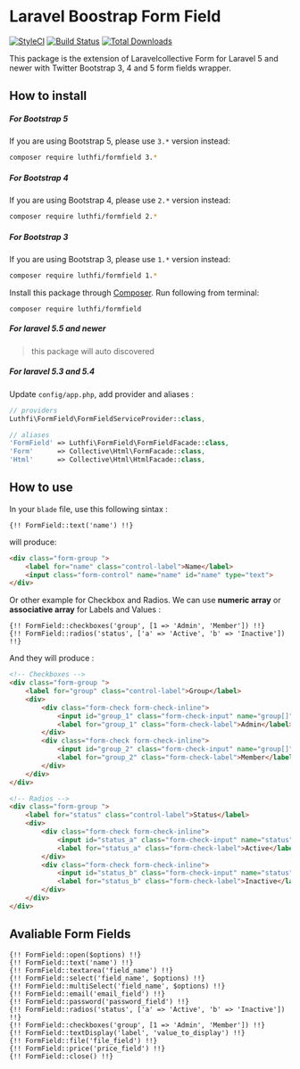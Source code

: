 # Laravel Boostrap Form Field
[![StyleCI](https://styleci.io/repos/79648139/shield?branch=master)](https://styleci.io/repos/79648139)
[![Build Status](https://travis-ci.org/nafiesl/FormField.svg?branch=master)](https://travis-ci.org/nafiesl/FormField)
[![Total Downloads](https://poser.pugx.org/luthfi/formfield/downloads)](https://packagist.org/packages/luthfi/formfield)

This package is the extension of Laravelcollective Form for Laravel 5 and newer with Twitter Bootstrap 3, 4 and 5 form fields wrapper.

## How to install

##### For Bootstrap 5

If you are using Bootstrap 5, please use `3.*` version instead:

```bash
composer require luthfi/formfield 3.*
```

##### For Bootstrap 4

If you are using Bootstrap 4, please use `2.*` version instead:

```bash
composer require luthfi/formfield 2.*
```

##### For Bootstrap 3

If you are using Bootstrap 3, please use `1.*` version instead:

```bash
composer require luthfi/formfield 1.*
```

Install this package through [Composer](https://getcomposer.org). Run following from terminal:

```
composer require luthfi/formfield
```

##### For laravel 5.5 and newer

> this package will auto discovered

##### For laravel 5.3 and 5.4

Update `config/app.php`, add provider and aliases :
```php
// providers
Luthfi\FormField\FormFieldServiceProvider::class,

// aliases
'FormField' => Luthfi\FormField\FormFieldFacade::class,
'Form'      => Collective\Html\FormFacade::class,
'Html'      => Collective\Html\HtmlFacade::class,
```

## How to use

In your `blade` file, use this following sintax :

```blade
{!! FormField::text('name') !!}
```

will produce:

```html
<div class="form-group ">
    <label for="name" class="control-label">Name</label>
    <input class="form-control" name="name" id="name" type="text">
</div>
```

Or other example for Checkbox and Radios. We can use **numeric array** or **associative array** for Labels and Values :

```blade
{!! FormField::checkboxes('group', [1 => 'Admin', 'Member']) !!}
{!! FormField::radios('status', ['a' => 'Active', 'b' => 'Inactive']) !!}
```

And they will produce :

```html
<!-- Checkboxes -->
<div class="form-group ">
    <label for="group" class="control-label">Group</label>
    <div>
        <div class="form-check form-check-inline">
            <input id="group_1" class="form-check-input" name="group[]" value="1" type="checkbox">
            <label for="group_1" class="form-check-label">Admin</label>
        </div>
        <div class="form-check form-check-inline">
            <input id="group_2" class="form-check-input" name="group[]" value="2" type="checkbox">
            <label for="group_2" class="form-check-label">Member</label>
        </div>
    </div>
</div>

<!-- Radios -->
<div class="form-group ">
    <label for="status" class="control-label">Status</label>
    <div>
        <div class="form-check form-check-inline">
            <input id="status_a" class="form-check-input" name="status" value="a" type="radio">
            <label for="status_a" class="form-check-label">Active</label>
        </div>
        <div class="form-check form-check-inline">
            <input id="status_b" class="form-check-input" name="status" value="b" type="radio">
            <label for="status_b" class="form-check-label">Inactive</label>
        </div>
    </div>
</div>
```
## Avaliable Form Fields

```blade
{!! FormField::open($options) !!}
{!! FormField::text('name') !!}
{!! FormField::textarea('field_name') !!}
{!! FormField::select('field_name', $options) !!}
{!! FormField::multiSelect('field_name', $options) !!}
{!! FormField::email('email_field') !!}
{!! FormField::password('password_field') !!}
{!! FormField::radios('status', ['a' => 'Active', 'b' => 'Inactive']) !!}
{!! FormField::checkboxes('group', [1 => 'Admin', 'Member']) !!}
{!! FormField::textDisplay('label', 'value_to_display') !!}
{!! FormField::file('file_field') !!}
{!! FormField::price('price_field') !!}
{!! FormField::close() !!}
```